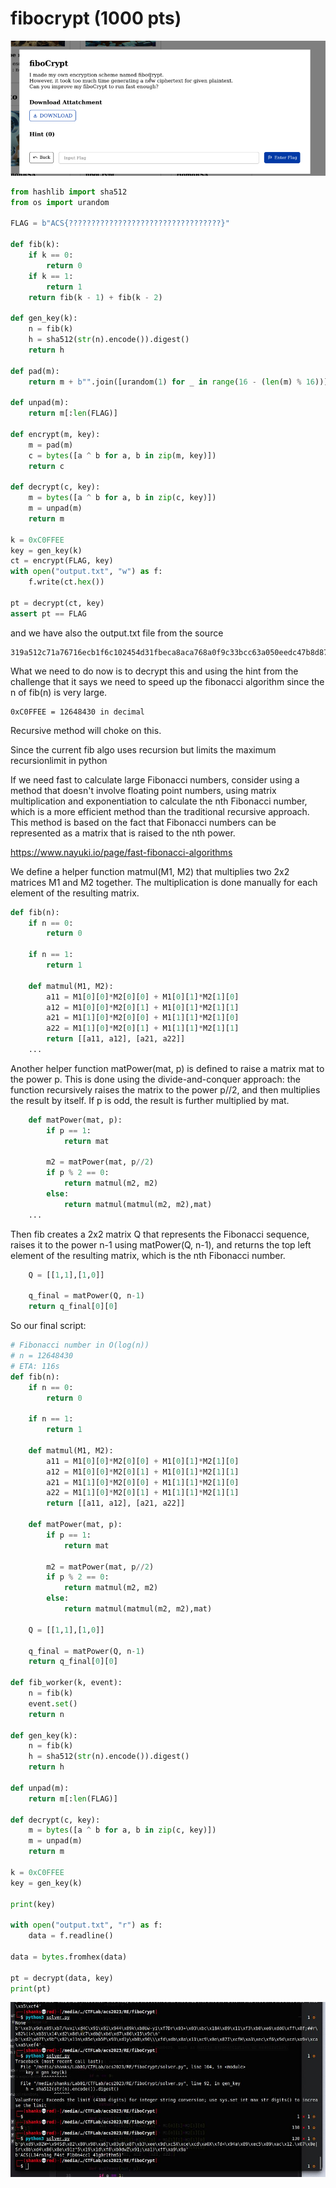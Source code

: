 # fibocrypt (1000 pts)

![Alt text](images/image.png)

```python
from hashlib import sha512
from os import urandom

FLAG = b"ACS{??????????????????????????????????}"

def fib(k):
    if k == 0:
        return 0
    if k == 1:
        return 1
    return fib(k - 1) + fib(k - 2)

def gen_key(k):
    n = fib(k)
    h = sha512(str(n).encode()).digest()
    return h

def pad(m):
    return m + b"".join([urandom(1) for _ in range(16 - (len(m) % 16))])

def unpad(m):
    return m[:len(FLAG)]

def encrypt(m, key):
    m = pad(m)
    c = bytes([a ^ b for a, b in zip(m, key)])
    return c

def decrypt(c, key):
    m = bytes([a ^ b for a, b in zip(c, key)])
    m = unpad(m)
    return m
    
k = 0xC0FFEE
key = gen_key(k)
ct = encrypt(FLAG, key)
with open("output.txt", "w") as f:
    f.write(ct.hex())
    
pt = decrypt(ct, key)
assert pt == FLAG
```

and we have also the output.txt file from the source

```
319a512c71a76716ecb1f6c102454d31fbeca8aca768a0f9c33bcc63a050eedc47b8d87a4332738bf3f9b888b8086ffe
```

What we need to do now is to decrypt this and using the hint from the challenge that it says we need to speed up the fibonacci algorithm since the n of fib(n) is very large.

```
0xC0FFEE = 12648430 in decimal
```

Recursive method will choke on this.

Since the current fib algo uses recursion but limits the maximum recursionlimit in python

If we need fast to calculate large Fibonacci numbers, consider using a method that doesn't involve floating point numbers, using matrix multiplication and exponentiation to calculate the nth Fibonacci number, which is a more efficient method than the traditional recursive approach. This method is based on the fact that Fibonacci numbers can be represented as a matrix that is raised to the nth power.

https://www.nayuki.io/page/fast-fibonacci-algorithms

We define a helper function matmul(M1, M2) that multiplies two 2x2 matrices M1 and M2 together. The multiplication is done manually for each element of the resulting matrix.

```python
def fib(n):
    if n == 0: 
        return 0

    if n == 1: 
        return 1

    def matmul(M1, M2):
        a11 = M1[0][0]*M2[0][0] + M1[0][1]*M2[1][0]
        a12 = M1[0][0]*M2[0][1] + M1[0][1]*M2[1][1]
        a21 = M1[1][0]*M2[0][0] + M1[1][1]*M2[1][0]
        a22 = M1[1][0]*M2[0][1] + M1[1][1]*M2[1][1]
        return [[a11, a12], [a21, a22]]
    ...
```

Another helper function matPower(mat, p) is defined to raise a matrix mat to the power p. This is done using the divide-and-conquer approach: the function recursively raises the matrix to the power p//2, and then multiplies the result by itself. If p is odd, the result is further multiplied by mat.

```python
    def matPower(mat, p):
        if p == 1: 
            return mat

        m2 = matPower(mat, p//2)
        if p % 2 == 0:
            return matmul(m2, m2)
        else: 
            return matmul(matmul(m2, m2),mat)
    ...
```

Then fib creates a 2x2 matrix Q that represents the Fibonacci sequence, raises it to the power n-1 using matPower(Q, n-1), and returns the top left element of the resulting matrix, which is the nth Fibonacci number.

```python
    Q = [[1,1],[1,0]]

    q_final = matPower(Q, n-1)
    return q_final[0][0]
```

So our final script:

```python
# Fibonacci number in O(log(n))
# n = 12648430
# ETA: 116s
def fib(n):
    if n == 0: 
        return 0

    if n == 1: 
        return 1

    def matmul(M1, M2):
        a11 = M1[0][0]*M2[0][0] + M1[0][1]*M2[1][0]
        a12 = M1[0][0]*M2[0][1] + M1[0][1]*M2[1][1]
        a21 = M1[1][0]*M2[0][0] + M1[1][1]*M2[1][0]
        a22 = M1[1][0]*M2[0][1] + M1[1][1]*M2[1][1]
        return [[a11, a12], [a21, a22]]

    def matPower(mat, p):
        if p == 1: 
            return mat

        m2 = matPower(mat, p//2)
        if p % 2 == 0:
            return matmul(m2, m2)
        else: 
            return matmul(matmul(m2, m2),mat)

    Q = [[1,1],[1,0]]

    q_final = matPower(Q, n-1)
    return q_final[0][0]

def fib_worker(k, event):
    n = fib(k)
    event.set()
    return n

def gen_key(k):
    n = fib(k)
    h = sha512(str(n).encode()).digest()
    return h

def unpad(m):
    return m[:len(FLAG)]

def decrypt(c, key):
    m = bytes([a ^ b for a, b in zip(c, key)])
    m = unpad(m)
    return m

k = 0xC0FFEE
key = gen_key(k)

print(key)

with open("output.txt", "r") as f:
    data = f.readline()

data = bytes.fromhex(data)

pt = decrypt(data, key)
print(pt)
```

![Alt text](images/image-1.png)
